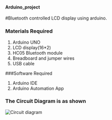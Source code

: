 #### Arduino_project

#Bluetooth controlled LCD display using arduino.

### Materials Required
1) Arduino UNO
2) LCD display(16*2)
3) HC05 Bluetooth module
4) Breadboard and jumper wires
5) USB cable


###Software Required
1) Arduino IDE
2) Arduino Automation App

### The Circuit Diagram is as shown
![Circuit diagram](https://drive.google.com/file/d/1YraTzeK5s4ir3jBVKkRZr1Ayc6DnRTCT/view?usp=sharing)




